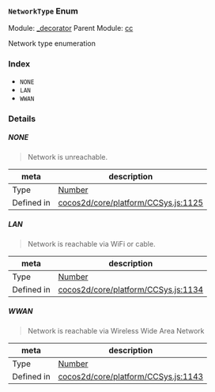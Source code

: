 ### `NetworkType` Enum



Module: [_decorator](../modules/_decorator.md)
Parent Module: [cc](../modules/cc.md)


Network type enumeration


### Index
  - `NONE`
  - `LAN`
  - `WWAN`

### Details


##### NONE

> Network is unreachable.

| meta | description |
|------|-------------|
| Type | <a href="https://developer.mozilla.org/en/JavaScript/Reference/Global_Objects/Number" class="crosslink external" target="_blank">Number</a> |
| Defined in | [cocos2d/core/platform/CCSys.js:1125](https://github.com/cocos-creator/engine/blob/9546fb0f9c421d190e0aba7645402156498449ea/cocos2d/core/platform/CCSys.js#L1125) |



##### LAN

> Network is reachable via WiFi or cable.

| meta | description |
|------|-------------|
| Type | <a href="https://developer.mozilla.org/en/JavaScript/Reference/Global_Objects/Number" class="crosslink external" target="_blank">Number</a> |
| Defined in | [cocos2d/core/platform/CCSys.js:1134](https://github.com/cocos-creator/engine/blob/9546fb0f9c421d190e0aba7645402156498449ea/cocos2d/core/platform/CCSys.js#L1134) |



##### WWAN

> Network is reachable via Wireless Wide Area Network

| meta | description |
|------|-------------|
| Type | <a href="https://developer.mozilla.org/en/JavaScript/Reference/Global_Objects/Number" class="crosslink external" target="_blank">Number</a> |
| Defined in | [cocos2d/core/platform/CCSys.js:1143](https://github.com/cocos-creator/engine/blob/9546fb0f9c421d190e0aba7645402156498449ea/cocos2d/core/platform/CCSys.js#L1143) |


